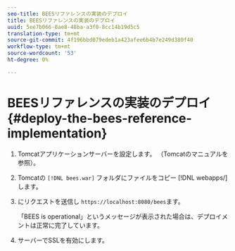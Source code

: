 ```yaml
---
seo-title: BEESリファレンスの実装のデプロイ
title: BEESリファレンスの実装のデプロイ
uuid: 5ee7b066-8ae8-48ba-a3f0-8cc14b19d5c5
translation-type: tm+mt
source-git-commit: 4f196bbd079edeb1a423afee6b4b7e249d380f40
workflow-type: tm+mt
source-wordcount: '53'
ht-degree: 0%

---
```



# BEESリファレンスの実装のデプロイ {#deploy-the-bees-reference-implementation}

1. Tomcatアプリケーションサーバーを設定します。 （Tomcatのマニュアルを参照）。
1. Tomcatの `[!DNL bees.war]` フォルダにファイルをコピー [!DNL webapps/] します。
1. にリクエストを送信し `https://localhost:8080/bees`ます。

   「BEES is operational」というメッセージが表示された場合は、デプロイメントは正常に完了しています。
1. サーバーでSSLを有効にします。
